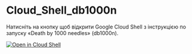 # Cloud_Shell_db1000n
Натисніть на кнопку щоб відкрити Google Cloud Shell з інструкцією по запуску «Death by 1000 needles» (db1000n).

[![Open in Cloud Shell](https://gstatic.com/cloudssh/images/open-btn.svg)](https://console.cloud.google.com/cloudshell/editor?cloudshell=true&shellonly=true&git_repo=https://github.com/patatakartata/Cloud_Shell_DDoS&tutorial=tutorial.md)
